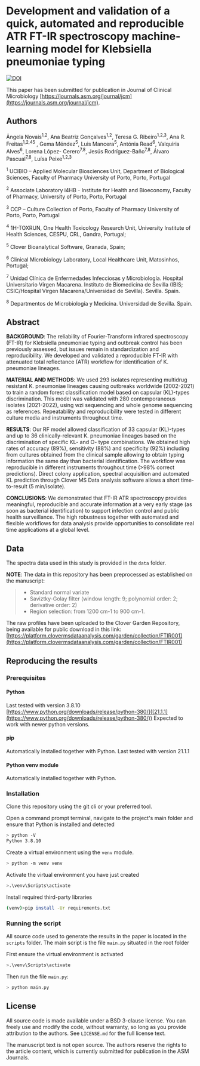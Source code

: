 # Development and validation of a quick, automated and reproducible ATR FT-IR spectroscopy machine-learning model for Klebsiella pneumoniae typing

[![DOI](https://zenodo.org/badge/731622889.svg)](https://zenodo.org/doi/10.5281/zenodo.10390499)

This paper has been submitted for publication in Journal of Clinical Microbiology [https://journals.asm.org/journal/jcm](https://journals.asm.org/journal/jcm).

## Authors

Ângela Novais<sup>1,2</sup>, Ana Beatriz Gonçalves<sup>1,2</sup>, Teresa G. Ribeiro<sup>1,2,3</sup>, Ana R. Freitas<sup>1,2,45</sup> ,
Gema Méndez<sup>5</sup>, Luis Mancera<sup>5</sup>, Antónia Read<sup>6</sup>, Valquíria Alves<sup>6</sup>, Lorena López-
Cerero<sup>7,8</sup>, Jesús Rodríguez-Baño<sup>7,8</sup>, Álvaro Pascual<sup>7,8</sup>, Luísa Peixe<sup>1,2,3</sup>

<sup>1</sup> UCIBIO – Applied Molecular Biosciences Unit, Department of Biological Sciences, Faculty of
Pharmacy University of Porto, Porto, Portugal

<sup>2</sup> Associate Laboratory i4HB - Institute for Health and Bioeconomy, Faculty of Pharmacy,
 University of Porto, Porto, Portugal

<sup>3</sup> CCP – Culture Collection of Porto, Faculty of Pharmacy University of Porto, Porto, Portugal

<sup>4</sup> 1H-TOXRUN, One Health Toxicology Research Unit, University Institute of Health Sciences,
CESPU, CRL, Gandra, Portugal;

<sup>5</sup> Clover Bioanalytical Software, Granada, Spain;

<sup>6</sup> Clinical Microbiology Laboratory, Local Healthcare Unit, Matosinhos, Portugal;

<sup>7</sup> Unidad Clínica de Enfermedades Infecciosas y Microbiología. Hospital Universitario Vírgen
Macarena. Instituto de Biomedicina de Sevilla (IBIS; CSIC/Hospital Virgen
Macarena/Universidad de Sevilla). Sevilla. Spain.

<sup>8</sup> Departmentos de Microbiología y Medicina. Universidad de Sevilla. Spain.

## Abstract

**BACKGROUND**: The reliability of Fourier-Transform infrared spectroscopy (FT-IR) for
Klebsiella pneumoniae typing and outbreak control has been previously assessed, but issues
remain in standardization and reproducibility. We developed and validated a reproducible FT-IR
with attenuated total reflectance (ATR) workflow for identification of K. pneumoniae lineages.

**MATERIAL AND METHODS**: We used 293 isolates representing multidrug resistant K.
pneumoniae lineages causing outbreaks worldwide (2002-2021) to train a random forest
classification model based on capsular (KL)-types discrimination. This model was validated
with 280 contemporaneous isolates (2021-2022), using wzi sequencing and whole genome
sequencing as references. Repeatability and reproducibility were tested in different culture
media and instruments throughout time.

**RESULTS**: Our RF model allowed classification of 33 capsular (KL)-types and up to 36
clinically-relevant K. pneumoniae lineages based on the discrimination of specific KL- and O-
type combinations. We obtained high rates of accuracy (89%), sensitivity (88%) and specificity
(92%) including from cultures obtained from the clinical sample allowing to obtain typing
information the same day than bacterial identification. The workflow was reproducible in
different instruments throughout time (>98% correct predictions). Direct colony application,
spectral acquisition and automated KL prediction through Clover MS Data analysis software
allows a short time-to-result (5 min/isolate).

**CONCLUSIONS**: We demonstrated that FT-IR ATR spectroscopy provides meaningful,
reproducible and accurate information at a very early stage (as soon as bacterial identification)
to support infection control and public health surveillance. The high robustness together with
automated and flexible workflows for data analysis provide opportunities to consolidate real
time applications at a global level.

## Data

The spectra data used in this study is provided in the `data` folder.

**NOTE**: The data in this repository has been preprocessed as established on the manuscript:

> - Standard normal variate
> - Saviztky-Golay filter (window length: 9; polynomial order: 2; derivative order: 2)
> - Region selection: from 1200 cm-1 to 900 cm-1.

The raw profiles have been uploaded to the Clover Garden Repository, being available for public download in this link: [https://platform.clovermsdataanalysis.com/garden/collection/FTIR001](https://platform.clovermsdataanalysis.com/garden/collection/FTIR001)

## Reproducing the results

### Prerequisites

#### Python

Last tested with version 3.8.10 [https://www.python.org/downloads/release/python-380/]([21.1.1](https://www.python.org/downloads/release/python-380/)) Expected to work with newer python versions.

#### pip

Automatically installed together with Python. Last tested with version 21.1.1

#### Python venv module

Automatically installed together with Python.

### Installation

Clone this repository using the git cli or your preferred tool.

Open a command prompt terminal, navigate to the project's main folder and ensure that Python is installed and detected

```bash
> python -V
Python 3.8.10
```

Create a virtual environment using the `venv` module.

```bash
> python -m venv venv
```

Activate the virtual environment you have just created

```bash
>.\venv\Scripts\activate
```

Install required third-party libraries

```bash
(venv)>pip install -Ur requirements.txt
```

### Running the script

All source code used to generate the results in the paper is located in the `scripts` folder. The main script is the file `main.py` situated in the root folder

First ensure the virtual environment is activated

```bash
>.\venv\Scripts\activate
```

Then run the file `main.py`:

```bash
> python main.py
```

## License

All source code is made available under a BSD 3-clause license. You can freely
use and modify the code, without warranty, so long as you provide attribution
to the authors. See `LICENSE.md` for the full license text.

The manuscript text is not open source. The authors reserve the rights to the
article content, which is currently submitted for publication in the
ASM Journals.

